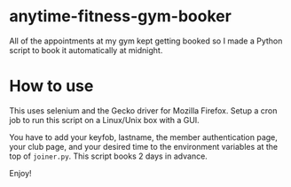 # anytime-fitness-gym-booker
All of the appointments at my gym kept getting booked so I made a Python script to book it automatically at midnight.

# How to use
This uses selenium and the Gecko driver for Mozilla Firefox. Setup a cron job to run this script on a Linux/Unix box with a GUI.


You have to add your keyfob, lastname, the member authentication page, your club page, and your desired time to the environment variables at the top of `joiner.py`. This script books 2 days in advance.


Enjoy!
